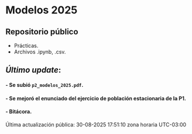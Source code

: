 # Modelos 2025

## Repositorio público

- Prácticas.
- Archivos .ipynb, .csv.


## *Último update*:

#### - Se subió `p2_modelos_2025.pdf`.
#### - Se mejoró el enunciado del ejercicio de población estacionaria de la P1.
#### - Bitácora.


Última actualización pública: 30-08-2025 17:51:10 zona horaria UTC-03:00
